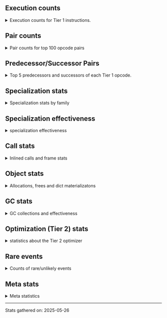 ## Execution counts

<details>
<summary> Execution counts for Tier 1 instructions. </summary>


The "miss ratio" column shows the percentage of times the instruction
executed that it deoptimized. When this happens, the base unspecialized
instruction is not counted.

<table>
<thead>
<tr>
<th align="left">Name</th>
<th align="right">Base Count</th>
<th align="right">Head Count</th>
<th align="right">Change</th>
</tr>
</thead>
<tbody>
<tr>
<td align="left">JUMP_BACKWARD_NO_JIT</td>
<td align="right">2,815,380</td>
<td align="right">186,240</td>
<td align="right">-93.4%</td>
</tr>
<tr>
<td align="left">TO_BOOL_INT</td>
<td align="right">792,600</td>
<td align="right">417,960</td>
<td align="right">-47.3%</td>
</tr>
<tr>
<td align="left">BINARY_OP_EXTEND</td>
<td align="right">936,600</td>
<td align="right">561,960</td>
<td align="right">-40.0%</td>
</tr>
<tr>
<td align="left">CALL_LIST_APPEND</td>
<td align="right">938,640</td>
<td align="right">770,580</td>
<td align="right">-17.9%</td>
</tr>
<tr>
<td align="left">FOR_ITER</td>
<td align="right">1,877,300</td>
<td align="right">1,542,820</td>
<td align="right">-17.8%</td>
</tr>
<tr>
<td align="left">CALL_LEN</td>
<td align="right">2,248,560</td>
<td align="right">1,873,920</td>
<td align="right">-16.7%</td>
</tr>
<tr>
<td align="left">BINARY_OP</td>
<td align="right">3,377,060</td>
<td align="right">2,834,220</td>
<td align="right">-16.1%</td>
</tr>
<tr>
<td align="left">CALL_BUILTIN_FAST</td>
<td align="right">1,309,320</td>
<td align="right">1,141,260</td>
<td align="right">-12.8%</td>
</tr>
<tr>
<td align="left">CALL_BUILTIN_O</td>
<td align="right">1,499,280</td>
<td align="right">1,331,220</td>
<td align="right">-11.2%</td>
</tr>
<tr>
<td align="left">COMPARE_OP_INT</td>
<td align="right">3,561,660</td>
<td align="right">3,187,020</td>
<td align="right">-10.5%</td>
</tr>
<tr>
<td align="left">POP_JUMP_IF_TRUE</td>
<td align="right">3,599,820</td>
<td align="right">3,225,180</td>
<td align="right">-10.4%</td>
</tr>
<tr>
<td align="left">LOAD_SMALL_INT</td>
<td align="right">11,172,240</td>
<td align="right">10,254,900</td>
<td align="right">-8.2%</td>
</tr>
<tr>
<td align="left">LOAD_GLOBAL_BUILTIN</td>
<td align="right">7,866,540</td>
<td align="right">7,323,840</td>
<td align="right">-6.9%</td>
</tr>
<tr>
<td align="left">PUSH_NULL</td>
<td align="right">2,998,260</td>
<td align="right">2,830,200</td>
<td align="right">-5.6%</td>
</tr>
<tr>
<td align="left">POP_JUMP_IF_NONE</td>
<td align="right">4,301,760</td>
<td align="right">4,133,700</td>
<td align="right">-3.9%</td>
</tr>
<tr>
<td align="left">LOAD_CONST</td>
<td align="right">21,935,160</td>
<td align="right">21,392,460</td>
<td align="right">-2.5%</td>
</tr>
<tr>
<td align="left">POP_JUMP_IF_FALSE</td>
<td align="right">15,370,320</td>
<td align="right">15,034,180</td>
<td align="right">-2.2%</td>
</tr>
<tr>
<td align="left">LOAD_FAST_BORROW</td>
<td align="right">69,906,660</td>
<td align="right">68,485,140</td>
<td align="right">-2.0%</td>
</tr>
<tr>
<td align="left">STORE_FAST</td>
<td align="right">20,735,040</td>
<td align="right">20,400,680</td>
<td align="right">-1.6%</td>
</tr>
<tr>
<td align="left">LOAD_ATTR_METHOD_NO_DICT</td>
<td align="right">12,719,400</td>
<td align="right">12,551,340</td>
<td align="right">-1.3%</td>
</tr>
<tr>
<td align="left">RESUME_CHECK</td>
<td align="right">15,980,760</td>
<td align="right">15,980,760</td>
<td align="right">0.0%</td>
</tr>
<tr>
<td align="left">RETURN_VALUE</td>
<td align="right">15,602,400</td>
<td align="right">15,602,400</td>
<td align="right">0.0%</td>
</tr>
<tr>
<td align="left">LOAD_ATTR_INSTANCE_VALUE</td>
<td align="right">11,360,280</td>
<td align="right">11,360,280</td>
<td align="right">0.0%</td>
</tr>
<tr>
<td align="left">LOAD_GLOBAL_MODULE</td>
<td align="right">10,871,040</td>
<td align="right">10,871,040</td>
<td align="right">0.0%</td>
</tr>
<tr>
<td align="left">CALL_PY_EXACT_ARGS</td>
<td align="right">8,981,520</td>
<td align="right">8,981,520</td>
<td align="right">0.0%</td>
</tr>
<tr>
<td align="left">STORE_ATTR_SLOT</td>
<td align="right">7,879,680</td>
<td align="right">7,879,680</td>
<td align="right">0.0%</td>
</tr>
<tr>
<td align="left">LOAD_FAST_BORROW_LOAD_FAST_BORROW</td>
<td align="right">7,384,320</td>
<td align="right">7,384,320</td>
<td align="right">0.0%</td>
</tr>
<tr>
<td align="left">LOAD_FAST</td>
<td align="right">7,300,440</td>
<td align="right">7,300,440</td>
<td align="right">0.0%</td>
</tr>
<tr>
<td align="left">LOAD_ATTR_SLOT</td>
<td align="right">7,094,040</td>
<td align="right">7,094,040</td>
<td align="right">0.0%</td>
</tr>
<tr>
<td align="left">TO_BOOL_BOOL</td>
<td align="right">6,552,180</td>
<td align="right">6,552,180</td>
<td align="right">0.0%</td>
</tr>
<tr>
<td align="left">POP_TOP</td>
<td align="right">5,014,980</td>
<td align="right">5,014,980</td>
<td align="right">0.0%</td>
</tr>
<tr>
<td align="left">COMPARE_OP</td>
<td align="right">4,843,420</td>
<td align="right">4,843,420</td>
<td align="right">0.0%</td>
</tr>
<tr>
<td align="left">STORE_FAST_STORE_FAST</td>
<td align="right">3,754,500</td>
<td align="right">3,754,500</td>
<td align="right">0.0%</td>
</tr>
<tr>
<td align="left">CALL_METHOD_DESCRIPTOR_FAST_WITH_KEYWORDS</td>
<td align="right">3,738,000</td>
<td align="right">3,738,000</td>
<td align="right">0.0%</td>
</tr>
<tr>
<td align="left">BINARY_OP_ADD_INT</td>
<td align="right">3,710,280</td>
<td align="right">3,710,280</td>
<td align="right">0.0%</td>
</tr>
<tr>
<td align="left">BUILD_TUPLE</td>
<td align="right">3,377,640</td>
<td align="right">3,377,640</td>
<td align="right">0.0%</td>
</tr>
<tr>
<td align="left">CALL_METHOD_DESCRIPTOR_FAST</td>
<td align="right">3,189,240</td>
<td align="right">3,189,240</td>
<td align="right">0.0%</td>
</tr>
<tr>
<td align="left">UNPACK_SEQUENCE_TWO_TUPLE</td>
<td align="right">3,002,100</td>
<td align="right">3,002,100</td>
<td align="right">0.0%</td>
</tr>
<tr>
<td align="left">LOAD_ATTR_METHOD_WITH_VALUES</td>
<td align="right">2,993,160</td>
<td align="right">2,993,160</td>
<td align="right">0.0%</td>
</tr>
<tr>
<td align="left">LOAD_DEREF</td>
<td align="right">2,796,060</td>
<td align="right">2,796,060</td>
<td align="right">0.0%</td>
</tr>
<tr>
<td align="left">NOP</td>
<td align="right">2,622,900</td>
<td align="right">2,622,900</td>
<td align="right">0.0%</td>
</tr>
<tr>
<td align="left">BINARY_SLICE</td>
<td align="right">2,327,280</td>
<td align="right">2,327,280</td>
<td align="right">0.0%</td>
</tr>
<tr>
<td align="left">BINARY_OP_MULTIPLY_INT</td>
<td align="right">2,325,240</td>
<td align="right">2,325,240</td>
<td align="right">0.0%</td>
</tr>
<tr>
<td align="left">BUILD_LIST</td>
<td align="right">2,251,560</td>
<td align="right">2,251,560</td>
<td align="right">0.0%</td>
</tr>
<tr>
<td align="left">LOAD_ATTR_PROPERTY</td>
<td align="right">2,240,640</td>
<td align="right">2,240,640</td>
<td align="right">0.0%</td>
</tr>
<tr>
<td align="left">POP_JUMP_IF_NOT_NONE</td>
<td align="right">2,058,540</td>
<td align="right">2,058,540</td>
<td align="right">0.0%</td>
</tr>
<tr>
<td align="left">LOAD_ATTR_MODULE</td>
<td align="right">2,052,900</td>
<td align="right">2,052,900</td>
<td align="right">0.0%</td>
</tr>
<tr>
<td align="left">STORE_ATTR_INSTANCE_VALUE</td>
<td align="right">2,052,720</td>
<td align="right">2,052,720</td>
<td align="right">0.0%</td>
</tr>
<tr>
<td align="left">CALL_BUILTIN_CLASS</td>
<td align="right">1,874,100</td>
<td align="right">1,874,100</td>
<td align="right">0.0%</td>
</tr>
<tr>
<td align="left">LOAD_FAST_LOAD_FAST</td>
<td align="right">1,499,700</td>
<td align="right">1,499,700</td>
<td align="right">0.0%</td>
</tr>
<tr>
<td align="left">INTERPRETER_EXIT</td>
<td align="right">1,384,080</td>
<td align="right">1,384,080</td>
<td align="right">0.0%</td>
</tr>
<tr>
<td align="left">TO_BOOL</td>
<td align="right">1,313,860</td>
<td align="right">1,313,860</td>
<td align="right">0.0%</td>
</tr>
<tr>
<td align="left">GET_ITER</td>
<td align="right">1,310,820</td>
<td align="right">1,310,820</td>
<td align="right">0.0%</td>
</tr>
<tr>
<td align="left">CALL_METHOD_DESCRIPTOR_O</td>
<td align="right">1,306,620</td>
<td align="right">1,306,620</td>
<td align="right">0.0%</td>
</tr>
<tr>
<td align="left">COPY</td>
<td align="right">1,167,480</td>
<td align="right">1,167,480</td>
<td align="right">0.0%</td>
</tr>
<tr>
<td align="left">FOR_ITER_GEN</td>
<td align="right">1,127,760</td>
<td align="right">1,127,760</td>
<td align="right">0.0%</td>
</tr>
<tr>
<td align="left">UNPACK_SEQUENCE_LIST</td>
<td align="right">1,127,760</td>
<td align="right">1,127,760</td>
<td align="right">0.0%</td>
</tr>
<tr>
<td align="left">JUMP_FORWARD</td>
<td align="right">1,123,740</td>
<td align="right">1,123,740</td>
<td align="right">0.0%</td>
</tr>
<tr>
<td align="left">CONTAINS_OP_SET</td>
<td align="right">1,118,880</td>
<td align="right">1,118,880</td>
<td align="right">0.0%</td>
</tr>
<tr>
<td align="left">YIELD_VALUE</td>
<td align="right">940,080</td>
<td align="right">940,080</td>
<td align="right">0.0%</td>
</tr>
<tr>
<td align="left">CONTAINS_OP</td>
<td align="right">938,100</td>
<td align="right">938,100</td>
<td align="right">0.0%</td>
</tr>
<tr>
<td align="left">POP_ITER</td>
<td align="right">935,520</td>
<td align="right">935,520</td>
<td align="right">0.0%</td>
</tr>
<tr>
<td align="left">CALL_BUILTIN_FAST_WITH_KEYWORDS</td>
<td align="right">933,720</td>
<td align="right">933,720</td>
<td align="right">0.0%</td>
</tr>
<tr>
<td align="left">CALL_ISINSTANCE</td>
<td align="right">749,520</td>
<td align="right">749,520</td>
<td align="right">0.0%</td>
</tr>
<tr>
<td align="left">BINARY_OP_SUBSCR_LIST_INT</td>
<td align="right">749,160</td>
<td align="right">749,160</td>
<td align="right">0.0%</td>
</tr>
<tr>
<td align="left">EXIT_INIT_CHECK</td>
<td align="right">749,040</td>
<td align="right">749,040</td>
<td align="right">0.0%</td>
</tr>
<tr>
<td align="left">CALL_ALLOC_AND_ENTER_INIT</td>
<td align="right">749,040</td>
<td align="right">749,040</td>
<td align="right">0.0%</td>
</tr>
<tr>
<td align="left">CALL_PY_GENERAL</td>
<td align="right">747,660</td>
<td align="right">747,660</td>
<td align="right">0.0%</td>
</tr>
<tr>
<td align="left">CALL_NON_PY_GENERAL</td>
<td align="right">563,340</td>
<td align="right">563,340</td>
<td align="right">0.0%</td>
</tr>
<tr>
<td align="left">LOAD_ATTR</td>
<td align="right">563,280</td>
<td align="right">563,280</td>
<td align="right">0.0%</td>
</tr>
<tr>
<td align="left">UNPACK_SEQUENCE_TUPLE</td>
<td align="right">563,040</td>
<td align="right">563,040</td>
<td align="right">0.0%</td>
</tr>
<tr>
<td align="left">LOAD_ATTR_METHOD_LAZY_DICT</td>
<td align="right">562,680</td>
<td align="right">562,680</td>
<td align="right">0.0%</td>
</tr>
<tr>
<td align="left">CALL_KW_PY</td>
<td align="right">562,320</td>
<td align="right">562,320</td>
<td align="right">0.0%</td>
</tr>
<tr>
<td align="left">CALL_METHOD_DESCRIPTOR_NOARGS</td>
<td align="right">561,660</td>
<td align="right">561,660</td>
<td align="right">0.0%</td>
</tr>
<tr>
<td align="left">COPY_FREE_VARS</td>
<td align="right">560,220</td>
<td align="right">560,220</td>
<td align="right">0.0%</td>
</tr>
<tr>
<td align="left">CHECK_EXC_MATCH</td>
<td align="right">559,800</td>
<td align="right">559,800</td>
<td align="right">0.0%</td>
</tr>
<tr>
<td align="left">POP_EXCEPT</td>
<td align="right">559,800</td>
<td align="right">559,800</td>
<td align="right">0.0%</td>
</tr>
<tr>
<td align="left">PUSH_EXC_INFO</td>
<td align="right">559,800</td>
<td align="right">559,800</td>
<td align="right">0.0%</td>
</tr>
<tr>
<td align="left">UNARY_NEGATIVE</td>
<td align="right">416,520</td>
<td align="right">416,520</td>
<td align="right">0.0%</td>
</tr>
<tr>
<td align="left">BINARY_OP_SUBSCR_GETITEM</td>
<td align="right">375,360</td>
<td align="right">375,360</td>
<td align="right">0.0%</td>
</tr>
<tr>
<td align="left">SWAP</td>
<td align="right">373,920</td>
<td align="right">373,920</td>
<td align="right">0.0%</td>
</tr>
<tr>
<td align="left">BINARY_OP_SUBSCR_DICT</td>
<td align="right">373,920</td>
<td align="right">373,920</td>
<td align="right">0.0%</td>
</tr>
<tr>
<td align="left">FOR_ITER_LIST</td>
<td align="right">373,800</td>
<td align="right">373,800</td>
<td align="right">0.0%</td>
</tr>
<tr>
<td align="left">BINARY_OP_ADD_UNICODE</td>
<td align="right">372,480</td>
<td align="right">372,480</td>
<td align="right">0.0%</td>
</tr>
<tr>
<td align="left">FOR_ITER_TUPLE</td>
<td align="right">372,480</td>
<td align="right">372,480</td>
<td align="right">0.0%</td>
</tr>
<tr>
<td align="left">MAKE_FUNCTION</td>
<td align="right">187,860</td>
<td align="right">187,860</td>
<td align="right">0.0%</td>
</tr>
<tr>
<td align="left">BINARY_OP_SUBSCR_TUPLE_INT</td>
<td align="right">187,740</td>
<td align="right">187,740</td>
<td align="right">0.0%</td>
</tr>
<tr>
<td align="left">END_FOR</td>
<td align="right">187,680</td>
<td align="right">187,680</td>
<td align="right">0.0%</td>
</tr>
<tr>
<td align="left">RETURN_GENERATOR</td>
<td align="right">187,680</td>
<td align="right">187,680</td>
<td align="right">0.0%</td>
</tr>
<tr>
<td align="left">LOAD_SUPER_ATTR_METHOD</td>
<td align="right">187,680</td>
<td align="right">187,680</td>
<td align="right">0.0%</td>
</tr>
<tr>
<td align="left">BINARY_OP_SUBSCR_LIST_SLICE</td>
<td align="right">187,320</td>
<td align="right">187,320</td>
<td align="right">0.0%</td>
</tr>
<tr>
<td align="left">MAKE_CELL</td>
<td align="right">187,140</td>
<td align="right">187,140</td>
<td align="right">0.0%</td>
</tr>
<tr>
<td align="left">BINARY_OP_SUBTRACT_INT</td>
<td align="right">186,840</td>
<td align="right">186,840</td>
<td align="right">0.0%</td>
</tr>
<tr>
<td align="left">BUILD_MAP</td>
<td align="right">186,360</td>
<td align="right">186,360</td>
<td align="right">0.0%</td>
</tr>
<tr>
<td align="left">EXTENDED_ARG</td>
<td align="right">186,360</td>
<td align="right">186,360</td>
<td align="right">0.0%</td>
</tr>
<tr>
<td align="left">TO_BOOL_LIST</td>
<td align="right">186,360</td>
<td align="right">186,360</td>
<td align="right">0.0%</td>
</tr>
<tr>
<td align="left">BINARY_OP_INPLACE_ADD_UNICODE</td>
<td align="right">186,240</td>
<td align="right">186,240</td>
<td align="right">0.0%</td>
</tr>
<tr>
<td align="left">CALL_KW_NON_PY</td>
<td align="right">186,240</td>
<td align="right">186,240</td>
<td align="right">0.0%</td>
</tr>
<tr>
<td align="left">TO_BOOL_STR</td>
<td align="right">186,240</td>
<td align="right">186,240</td>
<td align="right">0.0%</td>
</tr>
<tr>
<td align="left">IS_OP</td>
<td align="right">780</td>
<td align="right">780</td>
<td align="right">0.0%</td>
</tr>
<tr>
<td align="left">CALL</td>
<td align="right">260</td>
<td align="right">260</td>
<td align="right">0.0%</td>
</tr>
<tr>
<td align="left">TO_BOOL_NONE</td>
<td align="right">240</td>
<td align="right">240</td>
<td align="right">0.0%</td>
</tr>
<tr>
<td align="left">CALL_FUNCTION_EX</td>
<td align="right">180</td>
<td align="right">180</td>
<td align="right">0.0%</td>
</tr>
<tr>
<td align="left">SET_FUNCTION_ATTRIBUTE</td>
<td align="right">180</td>
<td align="right">180</td>
<td align="right">0.0%</td>
</tr>
<tr>
<td align="left">FOR_ITER_RANGE</td>
<td align="right">180</td>
<td align="right">180</td>
<td align="right">0.0%</td>
</tr>
<tr>
<td align="left">CALL_INTRINSIC_1</td>
<td align="right">120</td>
<td align="right">120</td>
<td align="right">0.0%</td>
</tr>
<tr>
<td align="left">DICT_MERGE</td>
<td align="right">120</td>
<td align="right">120</td>
<td align="right">0.0%</td>
</tr>
<tr>
<td align="left">IMPORT_FROM</td>
<td align="right">120</td>
<td align="right">120</td>
<td align="right">0.0%</td>
</tr>
<tr>
<td align="left">IMPORT_NAME</td>
<td align="right">120</td>
<td align="right">120</td>
<td align="right">0.0%</td>
</tr>
<tr>
<td align="left">LIST_EXTEND</td>
<td align="right">120</td>
<td align="right">120</td>
<td align="right">0.0%</td>
</tr>
<tr>
<td align="left">COMPARE_OP_STR</td>
<td align="right">120</td>
<td align="right">120</td>
<td align="right">0.0%</td>
</tr>
<tr>
<td align="left">STORE_SUBSCR_DICT</td>
<td align="right">120</td>
<td align="right">120</td>
<td align="right">0.0%</td>
</tr>
<tr>
<td align="left">LOAD_GLOBAL</td>
<td align="right">100</td>
<td align="right">100</td>
<td align="right">0.0%</td>
</tr>
<tr>
<td align="left">STORE_DEREF</td>
<td align="right">60</td>
<td align="right">60</td>
<td align="right">0.0%</td>
</tr>
<tr>
<td align="left">BINARY_OP_SUBTRACT_FLOAT</td>
<td align="right">60</td>
<td align="right">60</td>
<td align="right">0.0%</td>
</tr>
<tr>
<td align="left">UNPACK_SEQUENCE</td>
<td align="right">20</td>
<td align="right">20</td>
<td align="right">0.0%</td>
</tr>
<tr>
<td align="left">JUMP_BACKWARD_JIT</td>
<td align="right"></td>
<td align="right">1,920,140</td>
<td align="right"></td>
</tr>
<tr>
<td align="left">ENTER_EXECUTOR</td>
<td align="right"></td>
<td align="right">456,540</td>
<td align="right"></td>
</tr>
</tbody>
</table>


</details>

## Pair counts

<details>
<summary> Pair counts for top 100 opcode pairs </summary>


Pairs of specialized operations that deoptimize and are then followed by
the corresponding unspecialized instruction are not counted as pairs.

Not included in comparative output.


</details>

## Predecessor/Successor Pairs

<details>
<summary> Top 5 predecessors and successors of each Tier 1 opcode. </summary>


This does not include the unspecialized instructions that occur after a
specialized instruction deoptimizes.

Not included in comparative output.


</details>

## Specialization stats

<details>
<summary> Specialization stats by family </summary>

### BINARY_OP

<details>
<summary> specialization stats for BINARY_OP family </summary>

<table>
<thead>
<tr>
<th align="left">Kind</th>
<th align="right">Base Count</th>
<th align="right">Base Ratio</th>
<th align="right">Head Count</th>
<th align="right">Head Ratio</th>
<th align="right">Change</th>
</tr>
</thead>
<tbody>
<tr>
<td align="left">
deferred
<details>
<summary>ⓘ</summary>

Lists the number of "deferred" (i.e. not specialized) instructions executed.
</details>
</td>
<td align="right">3,376,080</td>
<td align="right">24.6%</td>
<td align="right">2,833,380</td>
<td align="right">22.1%</td>
<td align="right">-16.1%</td>
</tr>
<tr>
<td align="left">
hit
<details>
<summary>ⓘ</summary>

Specialized instructions that complete.
</details>
</td>
<td align="right">10,340,400</td>
<td align="right">75.4%</td>
<td align="right">9,965,760</td>
<td align="right">77.9%</td>
<td align="right">-3.6%</td>
</tr>
</tbody>
</table>

<table>
<thead>
<tr>
<th align="left">Success</th>
<th align="right">Base Count</th>
<th align="right">Base Ratio</th>
<th align="right">Head Count</th>
<th align="right">Head Ratio</th>
<th align="right">Change</th>
</tr>
</thead>
<tbody>
<tr>
<td align="left">Failure</td>
<td align="right">940</td>
<td align="right">95.9%</td>
<td align="right">800</td>
<td align="right">95.2%</td>
<td align="right">-14.9%</td>
</tr>
<tr>
<td align="left">Success</td>
<td align="right">40</td>
<td align="right">4.1%</td>
<td align="right">40</td>
<td align="right">4.8%</td>
<td align="right">0.0%</td>
</tr>
</tbody>
</table>

<table>
<thead>
<tr>
<th align="left">Failure kind</th>
<th align="right">Base Count</th>
<th align="right">Base Ratio</th>
<th align="right">Head Count</th>
<th align="right">Head Ratio</th>
<th align="right">Change</th>
</tr>
</thead>
<tbody>
<tr>
<td align="left">subscr bytes</td>
<td align="right">460</td>
<td align="right">48.9%</td>
<td align="right">420</td>
<td align="right">52.5%</td>
<td align="right">-8.7%</td>
</tr>
<tr>
<td align="left">out of range</td>
<td align="right">100</td>
<td align="right">10.6%</td>
<td align="right"></td>
<td align="right"></td>
<td align="right"></td>
</tr>
<tr>
<td align="left">remainder</td>
<td align="right">100</td>
<td align="right">10.6%</td>
<td align="right">100</td>
<td align="right">12.5%</td>
<td align="right">0.0%</td>
</tr>
<tr>
<td align="left">true divide other</td>
<td align="right">100</td>
<td align="right">10.6%</td>
<td align="right">100</td>
<td align="right">12.5%</td>
<td align="right">0.0%</td>
</tr>
<tr>
<td align="left">and int</td>
<td align="right">60</td>
<td align="right">6.4%</td>
<td align="right">60</td>
<td align="right">7.5%</td>
<td align="right">0.0%</td>
</tr>
<tr>
<td align="left">lshift</td>
<td align="right">60</td>
<td align="right">6.4%</td>
<td align="right">60</td>
<td align="right">7.5%</td>
<td align="right">0.0%</td>
</tr>
<tr>
<td align="left">rshift</td>
<td align="right">60</td>
<td align="right">6.4%</td>
<td align="right">60</td>
<td align="right">7.5%</td>
<td align="right">0.0%</td>
</tr>
</tbody>
</table>


</details>

### BINARY_SLICE

<details>
<summary> specialization stats for BINARY_SLICE family </summary>

<table>
<thead>
<tr>
<th align="left">Kind</th>
<th align="right">Base Count</th>
<th align="right">Base Ratio</th>
<th align="right">Head Count</th>
<th align="right">Head Ratio</th>
<th align="right">Change</th>
</tr>
</thead>
<tbody>
<tr>
<td align="left">
deferred
<details>
<summary>ⓘ</summary>

Lists the number of "deferred" (i.e. not specialized) instructions executed.
</details>
</td>
<td align="right">2,327,280</td>
<td align="right">100.0%</td>
<td align="right">2,327,280</td>
<td align="right">100.0%</td>
<td align="right">0.0%</td>
</tr>
</tbody>
</table>


</details>

### CALL

<details>
<summary> specialization stats for CALL family </summary>

<table>
<thead>
<tr>
<th align="left">Kind</th>
<th align="right">Base Count</th>
<th align="right">Base Ratio</th>
<th align="right">Head Count</th>
<th align="right">Head Ratio</th>
<th align="right">Change</th>
</tr>
</thead>
<tbody>
<tr>
<td align="left">
hit
<details>
<summary>ⓘ</summary>

Specialized instructions that complete.
</details>
</td>
<td align="right">28,079,220</td>
<td align="right">100.0%</td>
<td align="right">27,200,400</td>
<td align="right">100.0%</td>
<td align="right">-3.1%</td>
</tr>
</tbody>
</table>

<table>
<thead>
<tr>
<th align="left">Success</th>
<th align="right">Base Count</th>
<th align="right">Base Ratio</th>
<th align="right">Head Count</th>
<th align="right">Head Ratio</th>
<th align="right">Change</th>
</tr>
</thead>
<tbody>
<tr>
<td align="left">Success</td>
<td align="right">260</td>
<td align="right">100.0%</td>
<td align="right">260</td>
<td align="right">100.0%</td>
<td align="right">0.0%</td>
</tr>
<tr>
<td align="left">Failure</td>
<td align="right">0</td>
<td align="right">0.0%</td>
<td align="right">0</td>
<td align="right">0.0%</td>
<td align="right"></td>
</tr>
</tbody>
</table>


</details>

### COMPARE_OP

<details>
<summary> specialization stats for COMPARE_OP family </summary>

<table>
<thead>
<tr>
<th align="left">Kind</th>
<th align="right">Base Count</th>
<th align="right">Base Ratio</th>
<th align="right">Head Count</th>
<th align="right">Head Ratio</th>
<th align="right">Change</th>
</tr>
</thead>
<tbody>
<tr>
<td align="left">
hit
<details>
<summary>ⓘ</summary>

Specialized instructions that complete.
</details>
</td>
<td align="right">3,561,780</td>
<td align="right">42.4%</td>
<td align="right">3,187,140</td>
<td align="right">39.7%</td>
<td align="right">-10.5%</td>
</tr>
<tr>
<td align="left">
deferred
<details>
<summary>ⓘ</summary>

Lists the number of "deferred" (i.e. not specialized) instructions executed.
</details>
</td>
<td align="right">4,842,120</td>
<td align="right">57.6%</td>
<td align="right">4,842,120</td>
<td align="right">60.3%</td>
<td align="right">0.0%</td>
</tr>
</tbody>
</table>

<table>
<thead>
<tr>
<th align="left">Success</th>
<th align="right">Base Count</th>
<th align="right">Base Ratio</th>
<th align="right">Head Count</th>
<th align="right">Head Ratio</th>
<th align="right">Change</th>
</tr>
</thead>
<tbody>
<tr>
<td align="left">Success</td>
<td align="right">20</td>
<td align="right">1.5%</td>
<td align="right">20</td>
<td align="right">1.5%</td>
<td align="right">0.0%</td>
</tr>
<tr>
<td align="left">Failure</td>
<td align="right">1,280</td>
<td align="right">98.5%</td>
<td align="right">1,280</td>
<td align="right">98.5%</td>
<td align="right">0.0%</td>
</tr>
</tbody>
</table>

<table>
<thead>
<tr>
<th align="left">Failure kind</th>
<th align="right">Base Count</th>
<th align="right">Base Ratio</th>
<th align="right">Head Count</th>
<th align="right">Head Ratio</th>
<th align="right">Change</th>
</tr>
</thead>
<tbody>
<tr>
<td align="left">bytes</td>
<td align="right">960</td>
<td align="right">75.0%</td>
<td align="right">960</td>
<td align="right">75.0%</td>
<td align="right">0.0%</td>
</tr>
<tr>
<td align="left">different types</td>
<td align="right">320</td>
<td align="right">25.0%</td>
<td align="right">320</td>
<td align="right">25.0%</td>
<td align="right">0.0%</td>
</tr>
</tbody>
</table>


</details>

### CONTAINS_OP

<details>
<summary> specialization stats for CONTAINS_OP family </summary>

<table>
<thead>
<tr>
<th align="left">Kind</th>
<th align="right">Base Count</th>
<th align="right">Base Ratio</th>
<th align="right">Head Count</th>
<th align="right">Head Ratio</th>
<th align="right">Change</th>
</tr>
</thead>
<tbody>
<tr>
<td align="left">
deferred
<details>
<summary>ⓘ</summary>

Lists the number of "deferred" (i.e. not specialized) instructions executed.
</details>
</td>
<td align="right">937,800</td>
<td align="right">45.6%</td>
<td align="right">937,800</td>
<td align="right">45.6%</td>
<td align="right">0.0%</td>
</tr>
<tr>
<td align="left">
hit
<details>
<summary>ⓘ</summary>

Specialized instructions that complete.
</details>
</td>
<td align="right">1,118,880</td>
<td align="right">54.4%</td>
<td align="right">1,118,880</td>
<td align="right">54.4%</td>
<td align="right">0.0%</td>
</tr>
</tbody>
</table>

<table>
<thead>
<tr>
<th align="left">Success</th>
<th align="right">Base Count</th>
<th align="right">Base Ratio</th>
<th align="right">Head Count</th>
<th align="right">Head Ratio</th>
<th align="right">Change</th>
</tr>
</thead>
<tbody>
<tr>
<td align="left">Success</td>
<td align="right">0</td>
<td align="right">0.0%</td>
<td align="right">0</td>
<td align="right">0.0%</td>
<td align="right"></td>
</tr>
<tr>
<td align="left">Failure</td>
<td align="right">300</td>
<td align="right">100.0%</td>
<td align="right">300</td>
<td align="right">100.0%</td>
<td align="right">0.0%</td>
</tr>
</tbody>
</table>

<table>
<thead>
<tr>
<th align="left">Failure kind</th>
<th align="right">Base Count</th>
<th align="right">Base Ratio</th>
<th align="right">Head Count</th>
<th align="right">Head Ratio</th>
<th align="right">Change</th>
</tr>
</thead>
<tbody>
<tr>
<td align="left">tuple</td>
<td align="right">200</td>
<td align="right">66.7%</td>
<td align="right">200</td>
<td align="right">66.7%</td>
<td align="right">0.0%</td>
</tr>
<tr>
<td align="left">other</td>
<td align="right">100</td>
<td align="right">33.3%</td>
<td align="right">100</td>
<td align="right">33.3%</td>
<td align="right">0.0%</td>
</tr>
</tbody>
</table>


</details>

### FOR_ITER

<details>
<summary> specialization stats for FOR_ITER family </summary>

<table>
<thead>
<tr>
<th align="left">Kind</th>
<th align="right">Base Count</th>
<th align="right">Base Ratio</th>
<th align="right">Head Count</th>
<th align="right">Head Ratio</th>
<th align="right">Change</th>
</tr>
</thead>
<tbody>
<tr>
<td align="left">
deferred
<details>
<summary>ⓘ</summary>

Lists the number of "deferred" (i.e. not specialized) instructions executed.
</details>
</td>
<td align="right">1,876,740</td>
<td align="right">50.0%</td>
<td align="right">1,542,340</td>
<td align="right">45.1%</td>
<td align="right">-17.8%</td>
</tr>
<tr>
<td align="left">
hit
<details>
<summary>ⓘ</summary>

Specialized instructions that complete.
</details>
</td>
<td align="right">1,874,220</td>
<td align="right">50.0%</td>
<td align="right">1,874,220</td>
<td align="right">54.8%</td>
<td align="right">0.0%</td>
</tr>
</tbody>
</table>

<table>
<thead>
<tr>
<th align="left">Success</th>
<th align="right">Base Count</th>
<th align="right">Base Ratio</th>
<th align="right">Head Count</th>
<th align="right">Head Ratio</th>
<th align="right">Change</th>
</tr>
</thead>
<tbody>
<tr>
<td align="left">Failure</td>
<td align="right">560</td>
<td align="right">100.0%</td>
<td align="right">480</td>
<td align="right">100.0%</td>
<td align="right">-14.3%</td>
</tr>
<tr>
<td align="left">Success</td>
<td align="right">0</td>
<td align="right">0.0%</td>
<td align="right">0</td>
<td align="right">0.0%</td>
<td align="right"></td>
</tr>
</tbody>
</table>

<table>
<thead>
<tr>
<th align="left">Failure kind</th>
<th align="right">Base Count</th>
<th align="right">Base Ratio</th>
<th align="right">Head Count</th>
<th align="right">Head Ratio</th>
<th align="right">Change</th>
</tr>
</thead>
<tbody>
<tr>
<td align="left">callable</td>
<td align="right">60</td>
<td align="right">10.7%</td>
<td align="right">20</td>
<td align="right">4.2%</td>
<td align="right">-66.7%</td>
</tr>
<tr>
<td align="left">enumerate</td>
<td align="right">100</td>
<td align="right">17.9%</td>
<td align="right">60</td>
<td align="right">12.5%</td>
<td align="right">-40.0%</td>
</tr>
<tr>
<td align="left">other</td>
<td align="right">240</td>
<td align="right">42.9%</td>
<td align="right">240</td>
<td align="right">50.0%</td>
<td align="right">0.0%</td>
</tr>
<tr>
<td align="left">dict values</td>
<td align="right">60</td>
<td align="right">10.7%</td>
<td align="right">60</td>
<td align="right">12.5%</td>
<td align="right">0.0%</td>
</tr>
<tr>
<td align="left">reversed list</td>
<td align="right">60</td>
<td align="right">10.7%</td>
<td align="right">60</td>
<td align="right">12.5%</td>
<td align="right">0.0%</td>
</tr>
<tr>
<td align="left">itertools</td>
<td align="right">40</td>
<td align="right">7.1%</td>
<td align="right">40</td>
<td align="right">8.3%</td>
<td align="right">0.0%</td>
</tr>
</tbody>
</table>


</details>

### GET_ITER

<details>
<summary> specialization stats for GET_ITER family </summary>

<table>
<thead>
<tr>
<th align="left">Failure kind</th>
<th align="right">Base Count</th>
<th align="right">Base Ratio</th>
<th align="right">Head Count</th>
<th align="right">Head Ratio</th>
<th align="right">Change</th>
</tr>
</thead>
<tbody>
<tr>
<td align="left">self</td>
<td align="right">375,480</td>
<td align="right">375,480 / 0 !!</td>
<td align="right">375,480</td>
<td align="right">375,480 / 0 !!</td>
<td align="right">0.0%</td>
</tr>
<tr>
<td align="left">other</td>
<td align="right">187,860</td>
<td align="right">187,860 / 0 !!</td>
<td align="right">187,860</td>
<td align="right">187,860 / 0 !!</td>
<td align="right">0.0%</td>
</tr>
<tr>
<td align="left">generator</td>
<td align="right">187,680</td>
<td align="right">187,680 / 0 !!</td>
<td align="right">187,680</td>
<td align="right">187,680 / 0 !!</td>
<td align="right">0.0%</td>
</tr>
<tr>
<td align="left">enumerate</td>
<td align="right">187,320</td>
<td align="right">187,320 / 0 !!</td>
<td align="right">187,320</td>
<td align="right">187,320 / 0 !!</td>
<td align="right">0.0%</td>
</tr>
<tr>
<td align="left">list</td>
<td align="right">186,240</td>
<td align="right">186,240 / 0 !!</td>
<td align="right">186,240</td>
<td align="right">186,240 / 0 !!</td>
<td align="right">0.0%</td>
</tr>
<tr>
<td align="left">tuple</td>
<td align="right">186,240</td>
<td align="right">186,240 / 0 !!</td>
<td align="right">186,240</td>
<td align="right">186,240 / 0 !!</td>
<td align="right">0.0%</td>
</tr>
</tbody>
</table>


</details>

### LOAD_ATTR

<details>
<summary> specialization stats for LOAD_ATTR family </summary>

<table>
<thead>
<tr>
<th align="left">Kind</th>
<th align="right">Base Count</th>
<th align="right">Base Ratio</th>
<th align="right">Head Count</th>
<th align="right">Head Ratio</th>
<th align="right">Change</th>
</tr>
</thead>
<tbody>
<tr>
<td align="left">
hit
<details>
<summary>ⓘ</summary>

Specialized instructions that complete.
</details>
</td>
<td align="right">39,023,100</td>
<td align="right">98.6%</td>
<td align="right">38,855,040</td>
<td align="right">98.6%</td>
<td align="right">-0.4%</td>
</tr>
<tr>
<td align="left">
deferred
<details>
<summary>ⓘ</summary>

Lists the number of "deferred" (i.e. not specialized) instructions executed.
</details>
</td>
<td align="right">562,860</td>
<td align="right">1.4%</td>
<td align="right">562,860</td>
<td align="right">1.4%</td>
<td align="right">0.0%</td>
</tr>
</tbody>
</table>

<table>
<thead>
<tr>
<th align="left">Success</th>
<th align="right">Base Count</th>
<th align="right">Base Ratio</th>
<th align="right">Head Count</th>
<th align="right">Head Ratio</th>
<th align="right">Change</th>
</tr>
</thead>
<tbody>
<tr>
<td align="left">Success</td>
<td align="right">200</td>
<td align="right">47.6%</td>
<td align="right">200</td>
<td align="right">47.6%</td>
<td align="right">0.0%</td>
</tr>
<tr>
<td align="left">Failure</td>
<td align="right">220</td>
<td align="right">52.4%</td>
<td align="right">220</td>
<td align="right">52.4%</td>
<td align="right">0.0%</td>
</tr>
</tbody>
</table>

<table>
<thead>
<tr>
<th align="left">Failure kind</th>
<th align="right">Base Count</th>
<th align="right">Base Ratio</th>
<th align="right">Head Count</th>
<th align="right">Head Ratio</th>
<th align="right">Change</th>
</tr>
</thead>
<tbody>
<tr>
<td align="left">method</td>
<td align="right">140</td>
<td align="right">63.6%</td>
<td align="right">140</td>
<td align="right">63.6%</td>
<td align="right">0.0%</td>
</tr>
<tr>
<td align="left">non overriding descriptor</td>
<td align="right">60</td>
<td align="right">27.3%</td>
<td align="right">60</td>
<td align="right">27.3%</td>
<td align="right">0.0%</td>
</tr>
</tbody>
</table>


</details>

### LOAD_GLOBAL

<details>
<summary> specialization stats for LOAD_GLOBAL family </summary>

<table>
<thead>
<tr>
<th align="left">Kind</th>
<th align="right">Base Count</th>
<th align="right">Base Ratio</th>
<th align="right">Head Count</th>
<th align="right">Head Ratio</th>
<th align="right">Change</th>
</tr>
</thead>
<tbody>
<tr>
<td align="left">
hit
<details>
<summary>ⓘ</summary>

Specialized instructions that complete.
</details>
</td>
<td align="right">18,737,580</td>
<td align="right">100.0%</td>
<td align="right">18,194,880</td>
<td align="right">100.0%</td>
<td align="right">-2.9%</td>
</tr>
</tbody>
</table>

<table>
<thead>
<tr>
<th align="left">Success</th>
<th align="right">Base Count</th>
<th align="right">Base Ratio</th>
<th align="right">Head Count</th>
<th align="right">Head Ratio</th>
<th align="right">Change</th>
</tr>
</thead>
<tbody>
<tr>
<td align="left">Success</td>
<td align="right">100</td>
<td align="right">100.0%</td>
<td align="right">100</td>
<td align="right">100.0%</td>
<td align="right">0.0%</td>
</tr>
<tr>
<td align="left">Failure</td>
<td align="right">0</td>
<td align="right">0.0%</td>
<td align="right">0</td>
<td align="right">0.0%</td>
<td align="right"></td>
</tr>
</tbody>
</table>


</details>

### LOAD_SUPER_ATTR

<details>
<summary> specialization stats for LOAD_SUPER_ATTR family </summary>

<table>
<thead>
<tr>
<th align="left">Kind</th>
<th align="right">Base Count</th>
<th align="right">Base Ratio</th>
<th align="right">Head Count</th>
<th align="right">Head Ratio</th>
<th align="right">Change</th>
</tr>
</thead>
<tbody>
<tr>
<td align="left">
hit
<details>
<summary>ⓘ</summary>

Specialized instructions that complete.
</details>
</td>
<td align="right">187,680</td>
<td align="right">100.0%</td>
<td align="right">187,680</td>
<td align="right">100.0%</td>
<td align="right">0.0%</td>
</tr>
</tbody>
</table>


</details>

### STORE_ATTR

<details>
<summary> specialization stats for STORE_ATTR family </summary>

<table>
<thead>
<tr>
<th align="left">Kind</th>
<th align="right">Base Count</th>
<th align="right">Base Ratio</th>
<th align="right">Head Count</th>
<th align="right">Head Ratio</th>
<th align="right">Change</th>
</tr>
</thead>
<tbody>
<tr>
<td align="left">
hit
<details>
<summary>ⓘ</summary>

Specialized instructions that complete.
</details>
</td>
<td align="right">9,932,400</td>
<td align="right">100.0%</td>
<td align="right">9,932,400</td>
<td align="right">100.0%</td>
<td align="right">0.0%</td>
</tr>
</tbody>
</table>


</details>

### STORE_SUBSCR

<details>
<summary> specialization stats for STORE_SUBSCR family </summary>

<table>
<thead>
<tr>
<th align="left">Kind</th>
<th align="right">Base Count</th>
<th align="right">Base Ratio</th>
<th align="right">Head Count</th>
<th align="right">Head Ratio</th>
<th align="right">Change</th>
</tr>
</thead>
<tbody>
<tr>
<td align="left">
hit
<details>
<summary>ⓘ</summary>

Specialized instructions that complete.
</details>
</td>
<td align="right">120</td>
<td align="right">100.0%</td>
<td align="right">120</td>
<td align="right">100.0%</td>
<td align="right">0.0%</td>
</tr>
</tbody>
</table>


</details>

### TO_BOOL

<details>
<summary> specialization stats for TO_BOOL family </summary>

<table>
<thead>
<tr>
<th align="left">Kind</th>
<th align="right">Base Count</th>
<th align="right">Base Ratio</th>
<th align="right">Head Count</th>
<th align="right">Head Ratio</th>
<th align="right">Change</th>
</tr>
</thead>
<tbody>
<tr>
<td align="left">
hit
<details>
<summary>ⓘ</summary>

Specialized instructions that complete.
</details>
</td>
<td align="right">7,717,620</td>
<td align="right">85.5%</td>
<td align="right">7,342,980</td>
<td align="right">84.8%</td>
<td align="right">-4.9%</td>
</tr>
<tr>
<td align="left">
deferred
<details>
<summary>ⓘ</summary>

Lists the number of "deferred" (i.e. not specialized) instructions executed.
</details>
</td>
<td align="right">1,313,460</td>
<td align="right">14.5%</td>
<td align="right">1,313,460</td>
<td align="right">15.2%</td>
<td align="right">0.0%</td>
</tr>
</tbody>
</table>

<table>
<thead>
<tr>
<th align="left">Success</th>
<th align="right">Base Count</th>
<th align="right">Base Ratio</th>
<th align="right">Head Count</th>
<th align="right">Head Ratio</th>
<th align="right">Change</th>
</tr>
</thead>
<tbody>
<tr>
<td align="left">Success</td>
<td align="right">20</td>
<td align="right">5.0%</td>
<td align="right">20</td>
<td align="right">5.0%</td>
<td align="right">0.0%</td>
</tr>
<tr>
<td align="left">Failure</td>
<td align="right">380</td>
<td align="right">95.0%</td>
<td align="right">380</td>
<td align="right">95.0%</td>
<td align="right">0.0%</td>
</tr>
</tbody>
</table>

<table>
<thead>
<tr>
<th align="left">Failure kind</th>
<th align="right">Base Count</th>
<th align="right">Base Ratio</th>
<th align="right">Head Count</th>
<th align="right">Head Ratio</th>
<th align="right">Change</th>
</tr>
</thead>
<tbody>
<tr>
<td align="left">bytes</td>
<td align="right">300</td>
<td align="right">78.9%</td>
<td align="right">300</td>
<td align="right">78.9%</td>
<td align="right">0.0%</td>
</tr>
<tr>
<td align="left">sequence</td>
<td align="right">80</td>
<td align="right">21.1%</td>
<td align="right">80</td>
<td align="right">21.1%</td>
<td align="right">0.0%</td>
</tr>
</tbody>
</table>


</details>

### UNPACK_SEQUENCE

<details>
<summary> specialization stats for UNPACK_SEQUENCE family </summary>

<table>
<thead>
<tr>
<th align="left">Kind</th>
<th align="right">Base Count</th>
<th align="right">Base Ratio</th>
<th align="right">Head Count</th>
<th align="right">Head Ratio</th>
<th align="right">Change</th>
</tr>
</thead>
<tbody>
<tr>
<td align="left">
hit
<details>
<summary>ⓘ</summary>

Specialized instructions that complete.
</details>
</td>
<td align="right">4,692,900</td>
<td align="right">100.0%</td>
<td align="right">4,692,900</td>
<td align="right">100.0%</td>
<td align="right">0.0%</td>
</tr>
</tbody>
</table>

<table>
<thead>
<tr>
<th align="left">Success</th>
<th align="right">Base Count</th>
<th align="right">Base Ratio</th>
<th align="right">Head Count</th>
<th align="right">Head Ratio</th>
<th align="right">Change</th>
</tr>
</thead>
<tbody>
<tr>
<td align="left">Success</td>
<td align="right">20</td>
<td align="right">100.0%</td>
<td align="right">20</td>
<td align="right">100.0%</td>
<td align="right">0.0%</td>
</tr>
<tr>
<td align="left">Failure</td>
<td align="right">0</td>
<td align="right">0.0%</td>
<td align="right">0</td>
<td align="right">0.0%</td>
<td align="right"></td>
</tr>
</tbody>
</table>


</details>


</details>

## Specialization effectiveness

<details>
<summary> specialization effectiveness </summary>


All entries are execution counts. Should add up to the total number of
Tier 1 instructions executed.

<table>
<thead>
<tr>
<th align="left">Instructions</th>
<th align="right">Base Count</th>
<th align="right">Base Ratio</th>
<th align="right">Head Count</th>
<th align="right">Head Ratio</th>
<th align="right">Change</th>
</tr>
</thead>
<tbody>
<tr>
<td align="left">
Not specialized
<details>
<summary>ⓘ</summary>

Instructions that could be specialized but aren't, e.g. `LOAD_ATTR`, `BINARY_SLICE`.
</details>
</td>
<td align="right">16,551,500</td>
<td align="right">4.4%</td>
<td align="right">15,674,180</td>
<td align="right">4.3%</td>
<td align="right">-5.3%</td>
</tr>
<tr>
<td align="left">
Specialized hits
<details>
<summary>ⓘ</summary>

Specialized instructions, e.g. `LOAD_ATTR_MODULE` that complete.
</details>
</td>
<td align="right">145,372,440</td>
<td align="right">38.7%</td>
<td align="right">141,949,940</td>
<td align="right">38.6%</td>
<td align="right">-2.4%</td>
</tr>
<tr>
<td align="left">
Basic
<details>
<summary>ⓘ</summary>

Instructions that are not and cannot be specialized, e.g. `LOAD_FAST`.
</details>
</td>
<td align="right">214,137,180</td>
<td align="right">56.9%</td>
<td align="right">210,330,900</td>
<td align="right">57.2%</td>
<td align="right">-1.8%</td>
</tr>
<tr>
<td align="left">
Specialized misses
<details>
<summary>ⓘ</summary>

Specialized instructions, e.g. `LOAD_ATTR_MODULE` that deopt.
</details>
</td>
<td align="right">0</td>
<td align="right">0.0%</td>
<td align="right">0</td>
<td align="right">0.0%</td>
<td align="right"></td>
</tr>
</tbody>
</table>

### Deferred by instruction

<details>
<summary> Breakdown of deferred (not specialized) instruction counts by family </summary>

<table>
<thead>
<tr>
<th align="left">Name</th>
<th align="right">Base Count</th>
<th align="right">Base Ratio</th>
<th align="right">Head Count</th>
<th align="right">Head Ratio</th>
<th align="right">Change</th>
</tr>
</thead>
<tbody>
<tr>
<td align="left">FOR_ITER</td>
<td align="right">1,876,740</td>
<td align="right">12.3%</td>
<td align="right">1,542,340</td>
<td align="right">10.7%</td>
<td align="right">-17.8%</td>
</tr>
<tr>
<td align="left">BINARY_OP</td>
<td align="right">3,376,080</td>
<td align="right">22.2%</td>
<td align="right">2,833,380</td>
<td align="right">19.7%</td>
<td align="right">-16.1%</td>
</tr>
<tr>
<td align="left">COMPARE_OP</td>
<td align="right">4,842,120</td>
<td align="right">31.8%</td>
<td align="right">4,842,120</td>
<td align="right">33.7%</td>
<td align="right">0.0%</td>
</tr>
<tr>
<td align="left">BINARY_SLICE</td>
<td align="right">2,327,280</td>
<td align="right">15.3%</td>
<td align="right">2,327,280</td>
<td align="right">16.2%</td>
<td align="right">0.0%</td>
</tr>
<tr>
<td align="left">TO_BOOL</td>
<td align="right">1,313,460</td>
<td align="right">8.6%</td>
<td align="right">1,313,460</td>
<td align="right">9.1%</td>
<td align="right">0.0%</td>
</tr>
<tr>
<td align="left">CONTAINS_OP</td>
<td align="right">937,800</td>
<td align="right">6.2%</td>
<td align="right">937,800</td>
<td align="right">6.5%</td>
<td align="right">0.0%</td>
</tr>
<tr>
<td align="left">LOAD_ATTR</td>
<td align="right">562,860</td>
<td align="right">3.7%</td>
<td align="right">562,860</td>
<td align="right">3.9%</td>
<td align="right">0.0%</td>
</tr>
<tr>
<td align="left">STORE_SLICE</td>
<td align="right">0</td>
<td align="right">0.0%</td>
<td align="right">0</td>
<td align="right">0.0%</td>
<td align="right"></td>
</tr>
<tr>
<td align="left">GET_ITER</td>
<td align="right">0</td>
<td align="right">0.0%</td>
<td align="right">0</td>
<td align="right">0.0%</td>
<td align="right"></td>
</tr>
<tr>
<td align="left">CACHE</td>
<td align="right">0</td>
<td align="right">0.0%</td>
<td align="right">0</td>
<td align="right">0.0%</td>
<td align="right"></td>
</tr>
</tbody>
</table>


</details>

### Misses by instruction

<details>
<summary> Breakdown of misses (specialized deopts) instruction counts by family </summary>


</details>


</details>

## Call stats

<details>
<summary> Inlined calls and frame stats </summary>


This shows what fraction of calls to Python functions are inlined (i.e.
not having a call at the C level) and for those that are not, where the
call comes from.  The various categories overlap.

Also includes the count of frame objects created.

<table>
<thead>
<tr>
<th align="left"></th>
<th align="right">Base Count</th>
<th align="right">Base Ratio</th>
<th align="right">Head Count</th>
<th align="right">Head Ratio</th>
<th align="right">Change</th>
</tr>
</thead>
<tbody>
<tr>
<td align="left">Calls to PyEval_EvalDefault</td>
<td align="right">1,384,140</td>
<td align="right">8.6%</td>
<td align="right">1,384,140</td>
<td align="right">8.6%</td>
<td align="right">0.0%</td>
</tr>
<tr>
<td align="left">Calls to Python functions inlined</td>
<td align="right">14,784,300</td>
<td align="right">91.4%</td>
<td align="right">14,784,300</td>
<td align="right">91.4%</td>
<td align="right">0.0%</td>
</tr>
<tr>
<td align="left">Calls via PyEval_EvalFrame (total)</td>
<td align="right">1,384,140</td>
<td align="right">8.6%</td>
<td align="right">1,384,140</td>
<td align="right">8.6%</td>
<td align="right">0.0%</td>
</tr>
<tr>
<td align="left">Calls via PyEval_EvalFrame (vector)</td>
<td align="right">1,384,140</td>
<td align="right">8.6%</td>
<td align="right">1,384,140</td>
<td align="right">8.6%</td>
<td align="right">0.0%</td>
</tr>
<tr>
<td align="left">Calls via PyEval_EvalFrame (generator)</td>
<td align="right">0</td>
<td align="right">0.0%</td>
<td align="right">0</td>
<td align="right">0.0%</td>
<td align="right"></td>
</tr>
<tr>
<td align="left">Calls via PyEval_EvalFrame (legacy)</td>
<td align="right">0</td>
<td align="right">0.0%</td>
<td align="right">0</td>
<td align="right">0.0%</td>
<td align="right"></td>
</tr>
<tr>
<td align="left">Calls via PyEval_EvalFrame (function vectorcall)</td>
<td align="right">1,384,140</td>
<td align="right">8.6%</td>
<td align="right">1,384,140</td>
<td align="right">8.6%</td>
<td align="right">0.0%</td>
</tr>
<tr>
<td align="left">Calls via PyEval_EvalFrame (build class)</td>
<td align="right">0</td>
<td align="right">0.0%</td>
<td align="right">0</td>
<td align="right">0.0%</td>
<td align="right"></td>
</tr>
<tr>
<td align="left">Calls via PyEval_EvalFrame (slot)</td>
<td align="right">186,960</td>
<td align="right">1.2%</td>
<td align="right">186,960</td>
<td align="right">1.2%</td>
<td align="right">0.0%</td>
</tr>
<tr>
<td align="left">Calls via PyEval_EvalFrame (function ex)</td>
<td align="right">0</td>
<td align="right">0.0%</td>
<td align="right">0</td>
<td align="right">0.0%</td>
<td align="right"></td>
</tr>
<tr>
<td align="left">Calls via PyEval_EvalFrame (api)</td>
<td align="right">120</td>
<td align="right">0.0%</td>
<td align="right">120</td>
<td align="right">0.0%</td>
<td align="right">0.0%</td>
</tr>
<tr>
<td align="left">Calls via PyEval_EvalFrame (method)</td>
<td align="right">0</td>
<td align="right">0.0%</td>
<td align="right">0</td>
<td align="right">0.0%</td>
<td align="right"></td>
</tr>
<tr>
<td align="left">Frame objects created</td>
<td align="right">747,120</td>
<td align="right">4.6%</td>
<td align="right">747,120</td>
<td align="right">4.6%</td>
<td align="right">0.0%</td>
</tr>
<tr>
<td align="left">Frames pushed</td>
<td align="right">15,789,720</td>
<td align="right">97.7%</td>
<td align="right">15,789,720</td>
<td align="right">97.7%</td>
<td align="right">0.0%</td>
</tr>
</tbody>
</table>


</details>

## Object stats

<details>
<summary> Allocations, frees and dict materializatons </summary>


Below, "allocations" means "allocations that are not from a freelist".
Total allocations = "Allocations from freelist" + "Allocations".

"Inline values" is the number of values arrays inlined into objects.

The cache hit/miss numbers are for the MRO cache, split into dunder and
other names.

<table>
<thead>
<tr>
<th align="left"></th>
<th align="right">Base Count</th>
<th align="right">Base Ratio</th>
<th align="right">Head Count</th>
<th align="right">Head Ratio</th>
<th align="right">Change</th>
</tr>
</thead>
<tbody>
<tr>
<td align="left">Method cache dunder misses</td>
<td align="right">2,715</td>
<td align="right"></td>
<td align="right">132</td>
<td align="right"></td>
<td align="right">-95.1%</td>
</tr>
<tr>
<td align="left">Method cache misses</td>
<td align="right">186,397</td>
<td align="right"></td>
<td align="right">210,262</td>
<td align="right"></td>
<td align="right">12.8%</td>
</tr>
<tr>
<td align="left">Method cache collisions</td>
<td align="right">189,076</td>
<td align="right"></td>
<td align="right">210,373</td>
<td align="right"></td>
<td align="right">11.3%</td>
</tr>
<tr>
<td align="left">Method cache hits</td>
<td align="right">1,314,803</td>
<td align="right"></td>
<td align="right">1,290,938</td>
<td align="right"></td>
<td align="right">-1.8%</td>
</tr>
<tr>
<td align="left">Method cache dunder hits</td>
<td align="right">933,705</td>
<td align="right"></td>
<td align="right">936,108</td>
<td align="right"></td>
<td align="right">0.3%</td>
</tr>
<tr>
<td align="left">Interpreter mortal increfs</td>
<td align="right">95,342,880</td>
<td align="right">56.8%</td>
<td align="right">95,509,320</td>
<td align="right">56.9%</td>
<td align="right">0.2%</td>
</tr>
<tr>
<td align="left">Interpreter mortal decrefs</td>
<td align="right">115,282,660</td>
<td align="right">58.9%</td>
<td align="right">115,449,080</td>
<td align="right">58.9%</td>
<td align="right">0.1%</td>
</tr>
<tr>
<td align="left">Immortal decrefs</td>
<td align="right">29,146,338</td>
<td align="right">14.9%</td>
<td align="right">29,174,507</td>
<td align="right">14.9%</td>
<td align="right">0.1%</td>
</tr>
<tr>
<td align="left">Immortal increfs</td>
<td align="right">36,107,139</td>
<td align="right">21.5%</td>
<td align="right">36,135,305</td>
<td align="right">21.5%</td>
<td align="right">0.1%</td>
</tr>
<tr>
<td align="left">Mortal increfs</td>
<td align="right">27,947,373</td>
<td align="right">16.7%</td>
<td align="right">27,961,872</td>
<td align="right">16.6%</td>
<td align="right">0.1%</td>
</tr>
<tr>
<td align="left">Mortal decrefs</td>
<td align="right">44,482,862</td>
<td align="right">22.7%</td>
<td align="right">44,497,259</td>
<td align="right">22.7%</td>
<td align="right">0.0%</td>
</tr>
<tr>
<td align="left">Allocations to 4 kbytes</td>
<td align="right">197,160</td>
<td align="right">0.5%</td>
<td align="right">197,220</td>
<td align="right">0.5%</td>
<td align="right">0.0%</td>
</tr>
<tr>
<td align="left">Allocations</td>
<td align="right">18,621,388</td>
<td align="right">46.9%</td>
<td align="right">18,621,556</td>
<td align="right">46.9%</td>
<td align="right">0.0%</td>
</tr>
<tr>
<td align="left">Allocations to 512 bytes</td>
<td align="right">18,048,868</td>
<td align="right">45.4%</td>
<td align="right">18,048,976</td>
<td align="right">45.4%</td>
<td align="right">0.0%</td>
</tr>
<tr>
<td align="left">Frees</td>
<td align="right">19,335,895</td>
<td align="right"></td>
<td align="right">19,335,936</td>
<td align="right"></td>
<td align="right">0.0%</td>
</tr>
<tr>
<td align="left">Allocations from freelist</td>
<td align="right">21,124,520</td>
<td align="right">53.1%</td>
<td align="right">21,124,520</td>
<td align="right">53.1%</td>
<td align="right">0.0%</td>
</tr>
<tr>
<td align="left">Frees to freelist</td>
<td align="right">21,123,480</td>
<td align="right"></td>
<td align="right">21,123,480</td>
<td align="right"></td>
<td align="right">0.0%</td>
</tr>
<tr>
<td align="left">Allocations over 4 kbytes</td>
<td align="right">375,360</td>
<td align="right">0.9%</td>
<td align="right">375,360</td>
<td align="right">0.9%</td>
<td align="right">0.0%</td>
</tr>
<tr>
<td align="left">Inline values</td>
<td align="right">372,720</td>
<td align="right"></td>
<td align="right">372,720</td>
<td align="right"></td>
<td align="right">0.0%</td>
</tr>
<tr>
<td align="left">Interpreter immortal increfs</td>
<td align="right">8,345,460</td>
<td align="right">5.0%</td>
<td align="right">8,345,460</td>
<td align="right">5.0%</td>
<td align="right">0.0%</td>
</tr>
<tr>
<td align="left">Interpreter immortal decrefs</td>
<td align="right">6,790,800</td>
<td align="right">3.5%</td>
<td align="right">6,790,800</td>
<td align="right">3.5%</td>
<td align="right">0.0%</td>
</tr>
<tr>
<td align="left">Materialize dict (on request)</td>
<td align="right">0</td>
<td align="right">0.0%</td>
<td align="right">0</td>
<td align="right">0.0%</td>
<td align="right"></td>
</tr>
<tr>
<td align="left">Materialize dict (new key)</td>
<td align="right">0</td>
<td align="right">0.0%</td>
<td align="right">0</td>
<td align="right">0.0%</td>
<td align="right"></td>
</tr>
<tr>
<td align="left">Materialize dict (too big)</td>
<td align="right">0</td>
<td align="right">0.0%</td>
<td align="right">0</td>
<td align="right">0.0%</td>
<td align="right"></td>
</tr>
<tr>
<td align="left">Materialize dict (str subclass)</td>
<td align="right">0</td>
<td align="right">0.0%</td>
<td align="right">0</td>
<td align="right">0.0%</td>
<td align="right"></td>
</tr>
</tbody>
</table>


</details>

## GC stats

<details>
<summary> GC collections and effectiveness </summary>


Collected/visits gives some measure of efficiency.

<table>
<thead>
<tr>
<th align="right">Generation</th>
<th align="right">Base Collections</th>
<th align="right">Base Objects collected</th>
<th align="right">Base Object visits</th>
<th align="right">Base Reachable from roots</th>
<th align="right">Base Not reachable from roots</th>
<th align="right">Head Collections</th>
<th align="right">Head Objects collected</th>
<th align="right">Head Object visits</th>
<th align="right">Head Reachable from roots</th>
<th align="right">Head Not reachable from roots</th>
</tr>
</thead>
<tbody>
<tr>
<td align="right">0</td>
<td align="right">0</td>
<td align="right">0</td>
<td align="right">0</td>
<td align="right">0</td>
<td align="right">0</td>
<td align="right">0</td>
<td align="right">0</td>
<td align="right">0</td>
<td align="right">0</td>
<td align="right">0</td>
</tr>
<tr>
<td align="right">1</td>
<td align="right">0</td>
<td align="right">0</td>
<td align="right">0</td>
<td align="right">0</td>
<td align="right">0</td>
<td align="right">0</td>
<td align="right">0</td>
<td align="right">0</td>
<td align="right">0</td>
<td align="right">0</td>
</tr>
<tr>
<td align="right">2</td>
<td align="right">0</td>
<td align="right">0</td>
<td align="right">0</td>
<td align="right">0</td>
<td align="right">0</td>
<td align="right">0</td>
<td align="right">0</td>
<td align="right">0</td>
<td align="right">0</td>
<td align="right">0</td>
</tr>
</tbody>
</table>


</details>

## Optimization (Tier 2) stats

<details>
<summary> statistics about the Tier 2 optimizer </summary>


</details>

## Rare events

<details>
<summary> Counts of rare/unlikely events </summary>

<table>
<thead>
<tr>
<th align="left">Event</th>
<th align="right">Base Count</th>
<th align="right">Head Count</th>
<th align="right">Change</th>
</tr>
</thead>
<tbody>
<tr>
<td align="left">
set class
<details>
<summary>ⓘ</summary>

Setting an object's class, `obj.__class__ = ...`
</details>
</td>
<td align="right">0</td>
<td align="right">0</td>
<td align="right"></td>
</tr>
<tr>
<td align="left">
set bases
<details>
<summary>ⓘ</summary>

Setting the bases of a class, `cls.__bases__ = ...`
</details>
</td>
<td align="right">0</td>
<td align="right">0</td>
<td align="right"></td>
</tr>
<tr>
<td align="left">
set eval frame func
<details>
<summary>ⓘ</summary>

Setting the PEP 523 frame eval function `_PyInterpreterState_SetFrameEvalFunc()`
</details>
</td>
<td align="right">0</td>
<td align="right">0</td>
<td align="right"></td>
</tr>
<tr>
<td align="left">
builtin dict
<details>
<summary>ⓘ</summary>

Modifying the builtins, `__builtins__.__dict__[var] = ...`
</details>
</td>
<td align="right">0</td>
<td align="right">0</td>
<td align="right"></td>
</tr>
<tr>
<td align="left">
func modification
<details>
<summary>ⓘ</summary>

Modifying a function, e.g. `func.__defaults__ = ...`, etc.
</details>
</td>
<td align="right">0</td>
<td align="right">0</td>
<td align="right"></td>
</tr>
<tr>
<td align="left">
watched dict modification
<details>
<summary>ⓘ</summary>

A watched dict has been modified
</details>
</td>
<td align="right">0</td>
<td align="right">0</td>
<td align="right"></td>
</tr>
<tr>
<td align="left">
watched globals modification
<details>
<summary>ⓘ</summary>

A watched `globals()` dict has been modified
</details>
</td>
<td align="right">0</td>
<td align="right">0</td>
<td align="right"></td>
</tr>
</tbody>
</table>


</details>

## Meta stats

<details>
<summary> Meta statistics </summary>

<table>
<thead>
<tr>
<th align="left"></th>
<th align="right">Base Count</th>
<th align="right">Head Count</th>
<th align="right">Change</th>
</tr>
</thead>
<tbody>
<tr>
<td align="left">Number of data files</td>
<td align="right">20</td>
<td align="right">20</td>
<td align="right">0.0%</td>
</tr>
</tbody>
</table>


</details>

---
Stats gathered on: 2025-05-26
